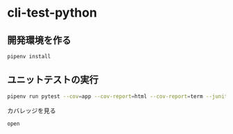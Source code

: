 # cli-test-python

## 開発環境を作る

```bash
pipenv install
```

## ユニットテストの実行

```bash
pipenv run pytest --cov=app --cov-report=html --cov-report=term --junitxml=./test.xml ./test_main.py
```

カバレッジを見る

```bash
open 
```

